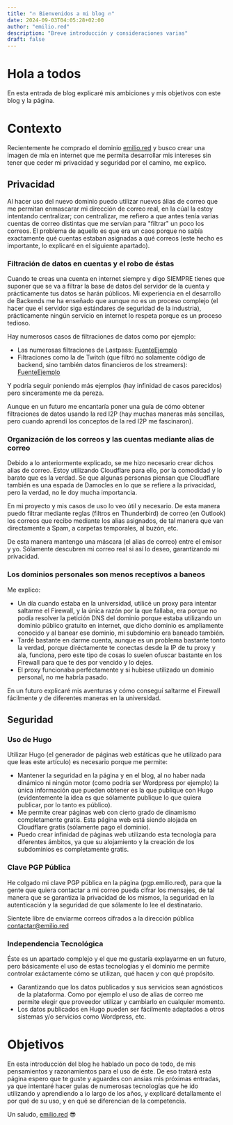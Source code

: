 ```yaml
---
title: "🔥 Bienvenidos a mi blog 🔥"
date: 2024-09-03T04:05:28+02:00
author: "emilio.red"
description: "Breve introducción y consideraciones varias"
draft: false
---
```


# Hola a todos
En esta entrada de blog explicaré mis ambiciones y mis objetivos con este blog y la página.

# Contexto
Recientemente he comprado el dominio [emilio.red](emilio.red) y busco crear una imagen de mía en internet que me permita desarrollar mis intereses sin tener que ceder mi privacidad y seguridad por el camino, me explico.

## Privacidad
Al hacer uso del nuevo dominio puedo utilizar nuevos álias de correo que me permitan enmascarar mi dirección de correo real, en la cúal la estoy intentando centralizar; con centralizar, me refiero a que antes tenía varias cuentas de correo distintas que me servían para "filtrar" un poco los correos. El problema de aquello es que era un caos porque no sabía exactamente qué cuentas estaban asignadas a qué correos (este hecho es importante, lo explicaré en el siguiente apartado).

### Filtración de datos en cuentas y el robo de éstas
Cuando te creas una cuenta en internet siempre y digo SIEMPRE tienes que suponer que se va a filtrar la base de datos del servidor de la cuenta y prácticamente tus datos se harán públicos.
Mi experiencia en el desarrollo de Backends me ha enseñado que aunque no es un proceso complejo (el hacer que el servidor siga estándares de seguridad de la industria), prácticamente ningún servicio en internet lo respeta porque es un proceso tedioso. 

Hay numerosos casos de filtraciones de datos como por ejemplo:
- Las numerosas filtraciones de Lastpass: [FuenteEjemplo](https://www.redeszone.net/noticias/seguridad/gestor-contrasenas-lastpass-filtracion-datos/)
- Filtraciones como la de Twitch (que filtró no solamente código de backend, sino también datos financieros de los streamers): [FuenteEjemplo](https://vandal.elespanol.com/noticia/r12740/la-gran-filtracion-de-twitch-esto-es-lo-que-ganan-auronplay-ibai-thegrefg-o-rubius)

Y podría seguir poniendo más ejemplos (hay infinidad de casos parecidos) pero sinceramente me da pereza.

Aunque en un futuro me encantaría poner una guía de cómo obtener filtraciones de datos usando la red I2P (hay muchas maneras más sencillas, pero cuando aprendí los conceptos de la red I2P me fascinaron).

### Organización de los correos y las cuentas mediante alias de correo
Debido a lo anteriormente explicado, se me hizo necesario crear dichos alias de correo. Estoy utilizando Cloudflare para ello, por la comodidad y lo barato que es la verdad. Se que algunas personas piensan que Cloudflare también es una espada de Damocles en lo que se refiere a la privacidad, pero la verdad, no le doy mucha importancia.

En mi proyecto y mis casos de uso lo veo útil y necesario. De esta manera puedo filtrar mediante reglas (filtros en Thunderbird) de correo (en Outlook) los correos que recibo mediante los alias asignados, de tal manera que van directamente a Spam, a carpetas temporales, al buzón, etc.

De esta manera mantengo una máscara (el alias de correo) entre el emisor y yo. Sólamente descubren mi correo real si así lo deseo, garantizando mi privacidad.

### Los dominios personales son menos receptivos a baneos
Me explico:
- Un día cuando estaba en la universidad, utilicé un proxy para intentar saltarme el Firewall, y la única razón por la que fallaba, era porque no podía resolver la petición DNS del dominio porque estaba utilizando un dominio público gratuito en internet, que dicho dominio es ampliamente conocido y al banear ese dominio, mi subdominio era baneado también.
- Tardé bastante en darme cuenta, aunque es un problema bastante tonto la verdad, porque diréctamente te conectas desde la IP de tu proxy y ala, funciona, pero este tipo de cosas lo suelen ofuscar bastante en los Firewall para que te des por vencido y lo dejes.
- El proxy funcionaba perféctamente y si hubiese utilizado un dominio personal, no me habría pasado.

En un futuro explicaré mis aventuras y cómo conseguí saltarme el Firewall fácilmente y de diferentes maneras en la universidad.

## Seguridad
### Uso de Hugo
Utilizar Hugo (el generador de páginas web estáticas que he utilizado para que leas este artículo) es necesario porque me permite:
- Mantener la seguridad en la página y en el blog, al no haber nada dinámico ni ningún motor (como podría ser Wordpress por ejemplo) la única información que pueden obtener es la que publique con Hugo (evidentemente la idea es que sólamente publique lo que quiera publicar, por lo tanto es público).
- Me permite crear páginas web con cierto grado de dinamismo completamente gratis. Esta página web está siendo alojada en Cloudflare gratis (sólamente pago el dominio).
- Puedo crear infinidad de páginas web utilizando esta tecnología para diferentes ámbitos, ya que su alojamiento y la creación de los subdominios es completamente gratis.

### Clave PGP Pública
He colgado mi clave PGP pública en la página (pgp.emilio.red), para que la gente que quiera contactar a mi correo pueda cifrar los mensajes, de tal manera que se garantiza la privacidad de los mismos, la seguridad en la autenticación y la seguridad de que sólamente lo lee el destinatario.

Sientete libre de enviarme correos cifrados a la dirección pública [contactar@emilio.red](mailto:contactar@emilio.red)

### Independencia Tecnológica
Éste es un apartado complejo y el que me gustaría explayarme en un futuro, pero básicamente el uso de estas tecnologías y el dominio me permite controlar exáctamente cómo se utilizan, qué hacen y con qué propósito.
- Garantizando que los datos publicados y sus servicios sean agnósticos de la plataforma. Como por ejemplo el uso de alias de correo me permite elegir que proveedor utilizar y cambiarlo en cualquier momento.
- Los datos publicados en Hugo pueden ser fácilmente adaptados a otros sistemas y/o servicios como Wordpress, etc.

# Objetivos
En esta introducción del blog he hablado un poco de todo, de mis pensamientos y razonamientos para el uso de éste. De eso tratará esta página espero que te guste y aguardes con ansias mis próximas entradas, ya que intentaré hacer guías de numerosas tecnologías que he ido utilizando y aprendiendo a lo largo de los años, y explicaré detallamente el por qué de su uso, y en qué se diferencian de la competencia.

Un saludo, [emilio.red](http://emilio.red) 😎